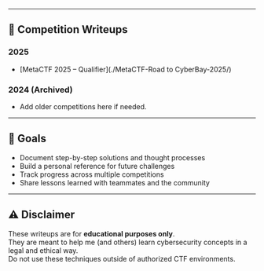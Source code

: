 
---

## 📝 Competition Writeups

### 2025
- [MetaCTF 2025 – Qualifier](./MetaCTF-Road to CyberBay-2025/)

### 2024 (Archived)
- Add older competitions here if needed.

---

## 🎯 Goals
- Document step-by-step solutions and thought processes  
- Build a personal reference for future challenges  
- Track progress across multiple competitions  
- Share lessons learned with teammates and the community  

---

## ⚠️ Disclaimer
These writeups are for **educational purposes only**.  
They are meant to help me (and others) learn cybersecurity concepts in a legal and ethical way.  
Do not use these techniques outside of authorized CTF environments.


